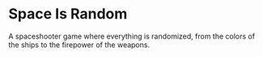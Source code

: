 # Space Is Random
A spaceshooter game where everything is randomized, from the colors of the ships to the firepower of the weapons.
